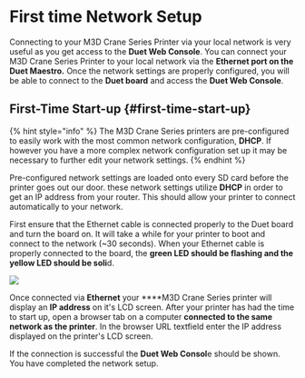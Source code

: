 # First time Network Setup

Connecting to your M3D Crane Series Printer via your local network is very useful as you get access to the **Duet Web Console**. You can connect your M3D Crane Series Printer to your local network via the **Ethernet port on the Duet Maestro.** Once the network settings are properly configured, you will be able to connect to the **Duet board** and access the **Duet Web Console**.

## First-Time Start-up {#first-time-start-up}

{% hint style="info" %}
The M3D Crane Series printers are pre-configured to easily work with the most common network configuration, **DHCP**. If however you have a more complex network configuration set up it may be necessary to further edit your network settings.
{% endhint %}

Pre-configured network settings are loaded onto every SD card before the printer goes out our door. these network settings utilize **DHCP** in order to get an IP address from your router. This should allow your printer to connect automatically to your network. 

First ensure that the Ethernet cable is connected properly to the Duet board and turn the board on. It will take a while for your printer to boot and connect to the network \(~30 seconds\). When your Ethernet cable is properly connected to the board, the **green LED should be flashing and the yellow LED should be soli**d.

![](../.gitbook/assets/1nxumrea7qvltded-flashingethernet.gif)

Once connected via **Ethernet** your ****M3D Crane Series printer will display an **IP address** on it's LCD screen. After your printer has had the time to start up, open a browser tab on a computer **connected to the same network as the printer**. In the browser URL textfield enter the IP address displayed on the printer's LCD screen. 

 If the connection is successful the **Duet Web Consol**e should be shown. You have completed the network setup.

 

